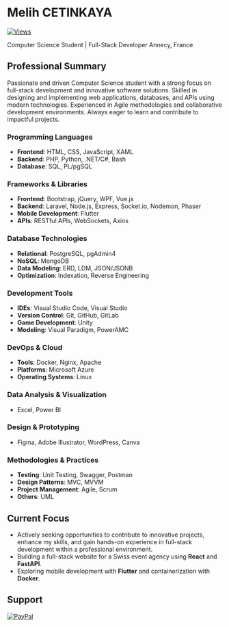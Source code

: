 # Melih CETINKAYA

[![Views](https://komarev.com/ghpvc/?username=melih0132&color=blue&style=flat-square&label=Profile+Views)](https://github.com/melih0132)

Computer Science Student | Full-Stack Developer
Annecy, France

## Professional Summary

Passionate and driven Computer Science student with a strong focus on full-stack development and innovative software solutions. Skilled in designing and implementing web applications, databases, and APIs using modern technologies. Experienced in Agile methodologies and collaborative development environments. Always eager to learn and contribute to impactful projects.

### **Programming Languages**
- **Frontend**: HTML, CSS, JavaScript, XAML
- **Backend**: PHP, Python, .NET/C#, Bash
- **Database**: SQL, PL/pgSQL

### **Frameworks & Libraries**
- **Frontend**: Bootstrap, jQuery, WPF, Vue.js
- **Backend**: Laravel, Node.js, Express, Socket.io, Nodemon, Phaser
- **Mobile Development**: Flutter
- **APIs**: RESTful APIs, WebSockets, Axios

### **Database Technologies**
- **Relational**: PostgreSQL, pgAdmin4
- **NoSQL**: MongoDB
- **Data Modeling**: ERD, LDM, JSON/JSONB
- **Optimization**: Indexation, Reverse Engineering

### **Development Tools**
- **IDEs**: Visual Studio Code, Visual Studio
- **Version Control**: Git, GitHub, GitLab
- **Game Development**: Unity
- **Modeling**: Visual Paradigm, PowerAMC

### **DevOps & Cloud**
- **Tools**: Docker, Nginx, Apache
- **Platforms**: Microsoft Azure
- **Operating Systems**: Linux

### **Data Analysis & Visualization**
- Excel, Power BI

### **Design & Prototyping**
- Figma, Adobe Illustrator, WordPress, Canva

### **Methodologies & Practices**
- **Testing**: Unit Testing, Swagger, Postman
- **Design Patterns**: MVC, MVVM
- **Project Management**: Agile, Scrum
- **Others**: UML

## Current Focus

- Actively seeking opportunities to contribute to innovative projects, enhance my skills, and gain hands-on experience in full-stack development within a professional environment.
- Building a full-stack website for a Swiss event agency using **React** and **FastAPI**.
- Exploring mobile development with **Flutter** and containerization with **Docker**.

## Support

[![PayPal](https://img.shields.io/badge/PayPal-00457C?style=for-the-badge&logo=paypal&logoColor=white)](https://paypal.me/melih0132)
